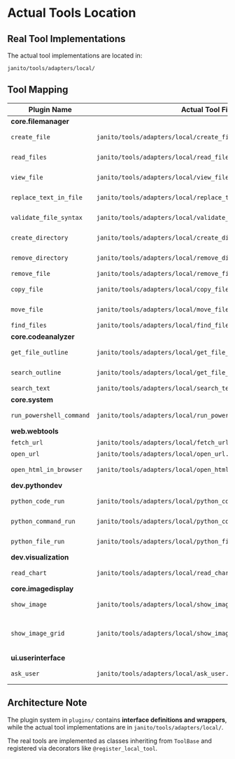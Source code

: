 # Actual Tools Location

## Real Tool Implementations

The actual tool implementations are located in:
```
janito/tools/adapters/local/
```

## Tool Mapping

| Plugin Name | Actual Tool File | Description |
|-------------|------------------|-------------|
| **core.filemanager** | | |
| `create_file` | `janito/tools/adapters/local/create_file.py` | Create new files |
| `read_files` | `janito/tools/adapters/local/read_files.py` | Read multiple files |
| `view_file` | `janito/tools/adapters/local/view_file.py` | Read file contents |
| `replace_text_in_file` | `janito/tools/adapters/local/replace_text_in_file.py` | Find and replace text |
| `validate_file_syntax` | `janito/tools/adapters/local/validate_file_syntax/` | Syntax validation |
| `create_directory` | `janito/tools/adapters/local/create_directory.py` | Create directories |
| `remove_directory` | `janito/tools/adapters/local/remove_directory.py` | Remove directories |
| `remove_file` | `janito/tools/adapters/local/remove_file.py` | Delete files |
| `copy_file` | `janito/tools/adapters/local/copy_file.py` | Copy files/directories |
| `move_file` | `janito/tools/adapters/local/move_file.py` | Move/rename files |
| `find_files` | `janito/tools/adapters/local/find_files.py` | Search for files |
| **core.codeanalyzer** | | |
| `get_file_outline` | `janito/tools/adapters/local/get_file_outline/` | File structure analysis |
| `search_outline` | `janito/tools/adapters/local/get_file_outline/search_outline.py` | Search in outlines |
| `search_text` | `janito/tools/adapters/local/search_text/` | Text search |
| **core.system** | | |
| `run_powershell_command` | `janito/tools/adapters/local/run_powershell_command.py` | PowerShell execution |
| **web.webtools** | | |
| `fetch_url` | `janito/tools/adapters/local/fetch_url.py` | Web scraping |
| `open_url` | `janito/tools/adapters/local/open_url.py` | Open URLs |
| `open_html_in_browser` | `janito/tools/adapters/local/open_html_in_browser.py` | Open HTML files |
| **dev.pythondev** | | |
| `python_code_run` | `janito/tools/adapters/local/python_code_run.py` | Python execution |
| `python_command_run` | `janito/tools/adapters/local/python_command_run.py` | Python -c execution |
| `python_file_run` | `janito/tools/adapters/local/python_file_run.py` | Python script execution |
| **dev.visualization** | | |
| `read_chart` | `janito/tools/adapters/local/read_chart.py` | Data visualization |
| **core.imagedisplay** | | |
| `show_image` | `janito/tools/adapters/local/show_image.py` | Display single image |
| `show_image_grid` | `janito/tools/adapters/local/show_image_grid.py` | Display multiple images in a grid |
| **ui.userinterface** | | |
| `ask_user` | `janito/tools/adapters/local/ask_user.py` | User interaction |

## Architecture Note

The plugin system in `plugins/` contains **interface definitions and wrappers**, while the actual tool implementations are in `janito/tools/adapters/local/`. 

The real tools are implemented as classes inheriting from `ToolBase` and registered via decorators like `@register_local_tool`.